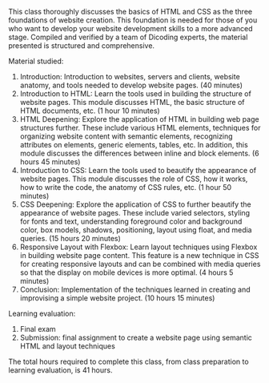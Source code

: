 This class thoroughly discusses the basics of HTML and CSS as the three foundations of website creation. This foundation is needed for those of you who want to develop your website development skills to a more advanced stage. Compiled and verified by a team of Dicoding experts, the material presented is structured and comprehensive.

Material studied:
1. Introduction: Introduction to websites, servers and clients, website anatomy, and tools needed to develop website pages. (40 minutes)
2. Introduction to HTML: Learn the tools used in building the structure of website pages. This module discusses HTML, the basic structure of HTML documents, etc. (1 hour 10 minutes)
3. HTML Deepening: Explore the application of HTML in building web page structures further. These include various HTML elements, techniques for organizing website content with semantic elements, recognizing attributes on elements, generic elements, tables, etc. In addition, this module discusses the differences between inline and block elements. (6 hours 45 minutes)
4. Introduction to CSS: Learn the tools used to beautify the appearance of website pages. This module discusses the role of CSS, how it works, how to write the code, the anatomy of CSS rules, etc. (1 hour 50 minutes)
5. CSS Deepening: Explore the application of CSS to further beautify the appearance of website pages. These include varied selectors, styling for fonts and text, understanding foreground color and background color, box models, shadows, positioning, layout using float, and media queries. (15 hours 20 minutes)
6. Responsive Layout with Flexbox: Learn layout techniques using Flexbox in building website page content. This feature is a new technique in CSS for creating responsive layouts and can be combined with media queries so that the display on mobile devices is more optimal. (4 hours 5 minutes)
7. Conclusion: Implementation of the techniques learned in creating and improvising a simple website project. (10 hours 15 minutes)

Learning evaluation:
1. Final exam
2. Submission: final assignment to create a website page using semantic HTML and layout techniques

The total hours required to complete this class, from class preparation to learning evaluation, is 41 hours.
